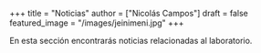 +++
title = "Noticias"
author = ["Nicolás Campos"]
draft = false
featured_image = "/images/jeinimeni.jpg"
+++

En esta sección encontrarás noticias relacionadas al laboratorio.
